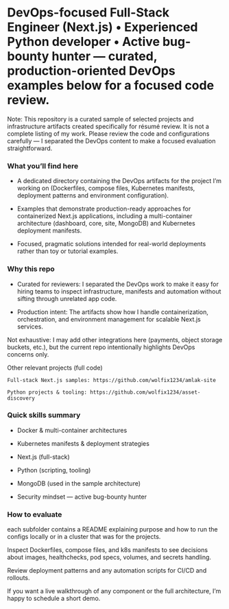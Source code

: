 # DevOps-focused Full-Stack Engineer (Next.js) • Experienced Python developer • Active bug-bounty hunter — curated, production-oriented DevOps examples below for a focused code review.

Note: This repository is a curated sample of selected projects and infrastructure artifacts created specifically for résumé review. It is not a complete listing of my work. Please review the code and configurations carefully — I separated the DevOps content to make a focused evaluation straightforward.

### What you’ll find here

+ A dedicated directory containing the DevOps artifacts for the project I’m working on (Dockerfiles, compose files, Kubernetes manifests, deployment patterns and environment configuration).

+ Examples that demonstrate production-ready approaches for containerized Next.js applications, including a multi-container architecture (dashboard, core, site, MongoDB) and Kubernetes deployment manifests.

+ Focused, pragmatic solutions intended for real-world deployments rather than toy or tutorial examples.

### Why this repo

+ Curated for reviewers: I separated the DevOps work to make it easy for hiring teams to inspect infrastructure, manifests and automation without sifting through unrelated app code.

+ Production intent: The artifacts show how I handle containerization, orchestration, and environment management for scalable Next.js services.

Not exhaustive: I may add other integrations here (payments, object storage buckets, etc.), but the current repo intentionally highlights DevOps concerns only.

Other relevant projects (full code)

`Full-stack Next.js samples: https://github.com/wolfix1234/amlak-site`

`Python projects & tooling: https://github.com/wolfix1234/asset-discovery`

### Quick skills summary

+ Docker & multi-container architectures

+ Kubernetes manifests & deployment strategies

+ Next.js (full-stack)

+ Python (scripting, tooling)

+ MongoDB (used in the sample architecture)

+ Security mindset — active bug-bounty hunter

### How to evaluate

each subfolder contains a README explaining purpose and how to run the configs locally or in a cluster that was for the projects.

Inspect Dockerfiles, compose files, and k8s manifests to see decisions about images, healthchecks, pod specs, volumes, and secrets handling.

Review deployment patterns and any automation scripts for CI/CD and rollouts.

If you want a live walkthrough of any component or the full architecture, I’m happy to schedule a short demo.
